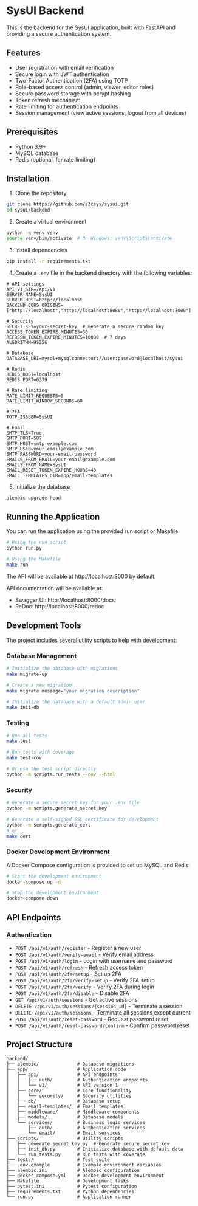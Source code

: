 # SysUI Backend

This is the backend for the SysUI application, built with FastAPI and providing a secure authentication system.

## Features

- User registration with email verification
- Secure login with JWT authentication
- Two-Factor Authentication (2FA) using TOTP
- Role-based access control (admin, viewer, editor roles)
- Secure password storage with bcrypt hashing
- Token refresh mechanism
- Rate limiting for authentication endpoints
- Session management (view active sessions, logout from all devices)

## Prerequisites

- Python 3.9+
- MySQL database
- Redis (optional, for rate limiting)

## Installation

1. Clone the repository

```bash
git clone https://github.com/s3csys/sysui.git
cd sysui/backend
```

2. Create a virtual environment

```bash
python -m venv venv
source venv/bin/activate  # On Windows: venv\Scripts\activate
```

3. Install dependencies

```bash
pip install -r requirements.txt
```

4. Create a `.env` file in the backend directory with the following variables:

```
# API settings
API_V1_STR=/api/v1
SERVER_NAME=SysUI
SERVER_HOST=http://localhost
BACKEND_CORS_ORIGINS=["http://localhost","http://localhost:8080","http://localhost:3000"]

# Security
SECRET_KEY=your-secret-key  # Generate a secure random key
ACCESS_TOKEN_EXPIRE_MINUTES=30
REFRESH_TOKEN_EXPIRE_MINUTES=10080  # 7 days
ALGORITHM=HS256

# Database
DATABASE_URI=mysql+mysqlconnector://user:password@localhost/sysui

# Redis
REDIS_HOST=localhost
REDIS_PORT=6379

# Rate limiting
RATE_LIMIT_REQUESTS=5
RATE_LIMIT_WINDOW_SECONDS=60

# 2FA
TOTP_ISSUER=SysUI

# Email
SMTP_TLS=True
SMTP_PORT=587
SMTP_HOST=smtp.example.com
SMTP_USER=your-email@example.com
SMTP_PASSWORD=your-email-password
EMAILS_FROM_EMAIL=your-email@example.com
EMAILS_FROM_NAME=SysUI
EMAIL_RESET_TOKEN_EXPIRE_HOURS=48
EMAIL_TEMPLATES_DIR=app/email-templates
```

5. Initialize the database

```bash
alembic upgrade head
```

## Running the Application

You can run the application using the provided run script or Makefile:

```bash
# Using the run script
python run.py

# Using the Makefile
make run
```

The API will be available at http://localhost:8000 by default.

API documentation will be available at:
- Swagger UI: http://localhost:8000/docs
- ReDoc: http://localhost:8000/redoc

## Development Tools

The project includes several utility scripts to help with development:

### Database Management

```bash
# Initialize the database with migrations
make migrate-up

# Create a new migration
make migrate message="your migration description"

# Initialize the database with a default admin user
make init-db
```

### Testing

```bash
# Run all tests
make test

# Run tests with coverage
make test-cov

# Or use the test script directly
python -m scripts.run_tests --cov --html
```

### Security

```bash
# Generate a secure secret key for your .env file
python -m scripts.generate_secret_key

# Generate a self-signed SSL certificate for development
python -m scripts.generate_cert
# or
make cert
```

### Docker Development Environment

A Docker Compose configuration is provided to set up MySQL and Redis:

```bash
# Start the development environment
docker-compose up -d

# Stop the development environment
docker-compose down
```

## API Endpoints

### Authentication

- `POST /api/v1/auth/register` - Register a new user
- `POST /api/v1/auth/verify-email` - Verify email address
- `POST /api/v1/auth/login` - Login with username and password
- `POST /api/v1/auth/refresh` - Refresh access token
- `POST /api/v1/auth/2fa/setup` - Set up 2FA
- `POST /api/v1/auth/2fa/verify-setup` - Verify 2FA setup
- `POST /api/v1/auth/2fa/verify` - Verify 2FA during login
- `POST /api/v1/auth/2fa/disable` - Disable 2FA
- `GET /api/v1/auth/sessions` - Get active sessions
- `DELETE /api/v1/auth/sessions/{session_id}` - Terminate a session
- `DELETE /api/v1/auth/sessions` - Terminate all sessions except current
- `POST /api/v1/auth/reset-password` - Request password reset
- `POST /api/v1/auth/reset-password/confirm` - Confirm password reset

## Project Structure

```
backend/
├── alembic/              # Database migrations
├── app/                  # Application code
│   ├── api/              # API endpoints
│   │   ├── auth/         # Authentication endpoints
│   │   └── v1/           # API version 1
│   ├── core/             # Core functionality
│   │   └── security/     # Security utilities
│   ├── db/               # Database setup
│   ├── email-templates/  # Email templates
│   ├── middleware/       # Middleware components
│   ├── models/           # Database models
│   └── services/         # Business logic services
│       ├── auth/         # Authentication services
│       └── email/        # Email services
├── scripts/              # Utility scripts
│   ├── generate_secret_key.py  # Generate secure secret key
│   ├── init_db.py        # Initialize database with default data
│   └── run_tests.py      # Run tests with coverage
├── tests/                # Test suite
├── .env.example          # Example environment variables
├── alembic.ini           # Alembic configuration
├── docker-compose.yml    # Docker development environment
├── Makefile              # Development tasks
├── pytest.ini            # Pytest configuration
├── requirements.txt      # Python dependencies
└── run.py                # Application runner
```